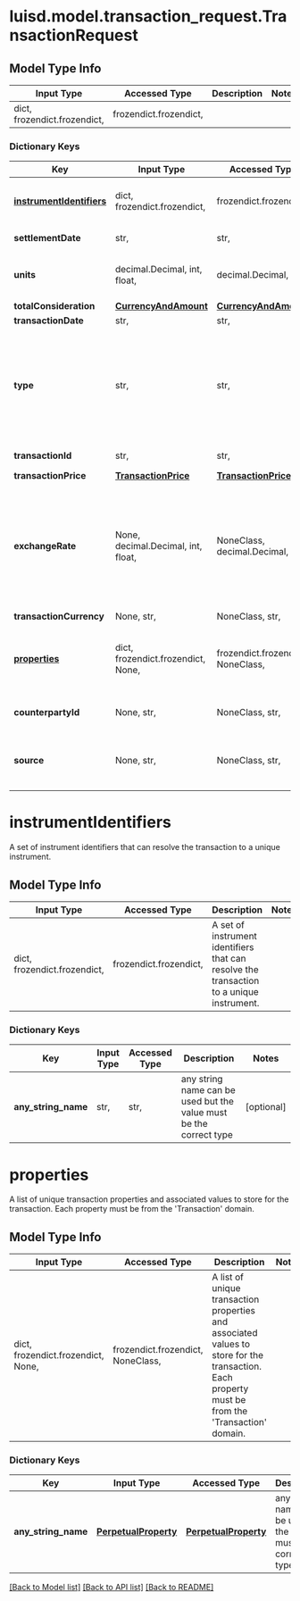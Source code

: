 # luisd.model.transaction_request.TransactionRequest

## Model Type Info
Input Type | Accessed Type | Description | Notes
------------ | ------------- | ------------- | -------------
dict, frozendict.frozendict,  | frozendict.frozendict,  |  | 

### Dictionary Keys
Key | Input Type | Accessed Type | Description | Notes
------------ | ------------- | ------------- | ------------- | -------------
**[instrumentIdentifiers](#instrumentIdentifiers)** | dict, frozendict.frozendict,  | frozendict.frozendict,  | A set of instrument identifiers that can resolve the transaction to a unique instrument. | 
**settlementDate** | str,  | str,  | The settlement date of the transaction. | 
**units** | decimal.Decimal, int, float,  | decimal.Decimal,  | The number of units of the transacted instrument. | value must be a 64 bit float
**totalConsideration** | [**CurrencyAndAmount**](CurrencyAndAmount.md) | [**CurrencyAndAmount**](CurrencyAndAmount.md) |  | 
**transactionDate** | str,  | str,  | The date of the transaction. | 
**type** | str,  | str,  | The type of the transaction, for example &#x27;Buy&#x27; or &#x27;Sell&#x27;. The transaction type must have been pre-configured using the System Configuration API. If not, this operation will succeed but you are not able to calculate holdings for the portfolio that include this transaction. | 
**transactionId** | str,  | str,  | The unique identifier of the transaction. | 
**transactionPrice** | [**TransactionPrice**](TransactionPrice.md) | [**TransactionPrice**](TransactionPrice.md) |  | [optional] 
**exchangeRate** | None, decimal.Decimal, int, float,  | NoneClass, decimal.Decimal,  | The exchange rate between the transaction and settlement currency (settlement currency being represented by TotalConsideration.Currency). For example, if the transaction currency is USD and the settlement currency is GBP, this would be the appropriate USD/GBP rate. | [optional] value must be a 64 bit float
**transactionCurrency** | None, str,  | NoneClass, str,  | The transaction currency. | [optional] 
**[properties](#properties)** | dict, frozendict.frozendict, None,  | frozendict.frozendict, NoneClass,  | A list of unique transaction properties and associated values to store for the transaction. Each property must be from the &#x27;Transaction&#x27; domain. | [optional] 
**counterpartyId** | None, str,  | NoneClass, str,  | The identifier for the counterparty of the transaction. | [optional] 
**source** | None, str,  | NoneClass, str,  | The source of the transaction. This is used to look up the appropriate transaction group set in the transaction type configuration. | [optional] 

# instrumentIdentifiers

A set of instrument identifiers that can resolve the transaction to a unique instrument.

## Model Type Info
Input Type | Accessed Type | Description | Notes
------------ | ------------- | ------------- | -------------
dict, frozendict.frozendict,  | frozendict.frozendict,  | A set of instrument identifiers that can resolve the transaction to a unique instrument. | 

### Dictionary Keys
Key | Input Type | Accessed Type | Description | Notes
------------ | ------------- | ------------- | ------------- | -------------
**any_string_name** | str,  | str,  | any string name can be used but the value must be the correct type | [optional] 

# properties

A list of unique transaction properties and associated values to store for the transaction. Each property must be from the 'Transaction' domain.

## Model Type Info
Input Type | Accessed Type | Description | Notes
------------ | ------------- | ------------- | -------------
dict, frozendict.frozendict, None,  | frozendict.frozendict, NoneClass,  | A list of unique transaction properties and associated values to store for the transaction. Each property must be from the &#x27;Transaction&#x27; domain. | 

### Dictionary Keys
Key | Input Type | Accessed Type | Description | Notes
------------ | ------------- | ------------- | ------------- | -------------
**any_string_name** | [**PerpetualProperty**](PerpetualProperty.md) | [**PerpetualProperty**](PerpetualProperty.md) | any string name can be used but the value must be the correct type | [optional] 

[[Back to Model list]](../../README.md#documentation-for-models) [[Back to API list]](../../README.md#documentation-for-api-endpoints) [[Back to README]](../../README.md)

